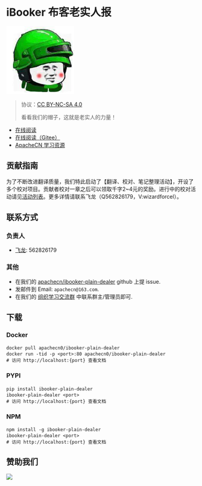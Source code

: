# iBooker 布客老实人报

![](doc/img/logo.webp)

> 协议：[CC BY-NC-SA 4.0](http://creativecommons.org/licenses/by-nc-sa/4.0/)
> 
> 看看我们的帽子，这就是老实人的力量！

* [在线阅读](https://ipd.apachecn.org)
* [在线阅读（Gitee）](https://apachecn.gitee.io/ibooker-plain-dealer/)
* [ApacheCN 学习资源](http://docs.apachecn.org/)

## 贡献指南

为了不断改进翻译质量，我们特此启动了【翻译、校对、笔记整理活动】，开设了多个校对项目。贡献者校对一章之后可以领取千字2\~4元的奖励。进行中的校对活动请见[活动列表](https://home.apachecn.org/#/docs/activity/docs-activity)。更多详情请联系飞龙（Q562826179，V:wizardforcel）。

## 联系方式

### 负责人

* [飞龙](https://github.com/wizardforcel): 562826179

### 其他

*   在我们的 [apachecn/ibooker-plain-dealer](https://github.com/apachecn/ibooker-plain-dealer) github 上提 issue.
*   发邮件到 Email: `apachecn@163.com`.
*   在我们的 [组织学习交流群](http://www.apachecn.org/organization/348.html) 中联系群主/管理员即可.

## 下载

### Docker

```
docker pull apachecn0/ibooker-plain-dealer
docker run -tid -p <port>:80 apachecn0/ibooker-plain-dealer
# 访问 http://localhost:{port} 查看文档
```

### PYPI

```
pip install ibooker-plain-dealer
ibooker-plain-dealer <port>
# 访问 http://localhost:{port} 查看文档
```

### NPM

```
npm install -g ibooker-plain-dealer
ibooker-plain-dealer <port>
# 访问 http://localhost:{port} 查看文档
```

## 赞助我们

![](http://data.apachecn.org/img/about/donate.jpg)
